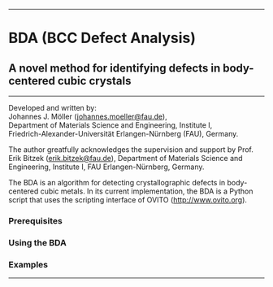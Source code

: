 ****************************************************************************************
# BDA (BCC Defect Analysis)
## A novel method for identifying defects in body-centered cubic crystals
****************************************************************************************

Developed and written by:   
      Johannes J. Möller (johannes.moeller@fau.de),  
      Department of Materials Science and Engineering, Institute I,  
      Friedrich-Alexander-Universität Erlangen-Nürnberg (FAU), Germany.  

The author greatfully acknowledges the supervision and support by Prof. Erik Bitzek (erik.bitzek@fau.de),
Department of Materials Science and Engineering, Institute I, FAU Erlangen-Nürnberg, Germany.

The BDA is an algorithm for detecting crystallographic defects in body-centered cubic metals.
In its current implementation, the BDA is a Python script that uses the scripting interface of OVITO (http://www.ovito.org).

### Prerequisites

### Using the BDA

### Examples

****************************************************************************************
